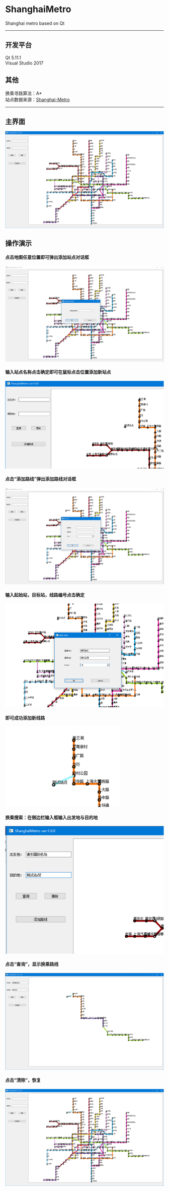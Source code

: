 # ShanghaiMetro

Shanghai metro based on Qt

--------------------

## 开发平台

Qt 5.11.1    
Visual Studio 2017    

## 其他

换乘寻路算法：A*    
站点数据来源：[Shanghai-Metro](https://github.com/HarlanHW/Shanghai-Metro)

--------------------

## 主界面

![img](/img/1.png)

## 操作演示

#### 点击地图任意位置即可弹出添加站点对话框

![img](/img/2.png)

#### 输入站点名称点击确定即可在鼠标点击位置添加新站点

![img](/img/3.png)

#### 点击“添加路线”弹出添加路线对话框

![img](/img/4.png)

#### 输入起始站，目标站，线路编号点击确定

![img](/img/5.png)

#### 即可成功添加新线路

![img](/img/6.png)

#### 换乘搜索：在侧边栏输入框输入出发地与目的地

![img](/img/7.png)

#### 点击“查询”，显示换乘路线

![img](/img/8.png)

#### 点击“清除”，恢复

![img](/img/9.png)

